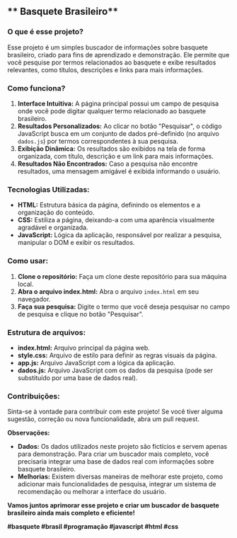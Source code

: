 ## ** Basquete Brasileiro**

### **O que é esse projeto?**

Esse projeto é um simples buscador de informações sobre basquete brasileiro, criado para fins de aprendizado e demonstração. Ele permite que você pesquise por termos relacionados ao basquete e exibe resultados relevantes, como títulos, descrições e links para mais informações.

### **Como funciona?**

1. **Interface Intuitiva:** A página principal possui um campo de pesquisa onde você pode digitar qualquer termo relacionado ao basquete brasileiro.
2. **Resultados Personalizados:** Ao clicar no botão "Pesquisar", o código JavaScript busca em um conjunto de dados pré-definido (no arquivo `dados.js`) por termos correspondentes à sua pesquisa.
3. **Exibição Dinâmica:** Os resultados são exibidos na tela de forma organizada, com título, descrição e um link para mais informações.
4. **Resultados Não Encontrados:** Caso a pesquisa não encontre resultados, uma mensagem amigável é exibida informando o usuário.

### **Tecnologias Utilizadas:**

* **HTML:** Estrutura básica da página, definindo os elementos e a organização do conteúdo.
* **CSS:** Estiliza a página, deixando-a com uma aparência visualmente agradável e organizada.
* **JavaScript:** Lógica da aplicação, responsável por realizar a pesquisa, manipular o DOM e exibir os resultados.

### **Como usar:**

1. **Clone o repositório:** Faça um clone deste repositório para sua máquina local.
2. **Abra o arquivo index.html:** Abra o arquivo `index.html` em seu navegador.
3. **Faça sua pesquisa:** Digite o termo que você deseja pesquisar no campo de pesquisa e clique no botão "Pesquisar".

### **Estrutura de arquivos:**

* **index.html:** Arquivo principal da página web.
* **style.css:** Arquivo de estilo para definir as regras visuais da página.
* **app.js:** Arquivo JavaScript com a lógica da aplicação.
* **dados.js:** Arquivo JavaScript com os dados da pesquisa (pode ser substituído por uma base de dados real).

### **Contribuições:**

Sinta-se à vontade para contribuir com este projeto! Se você tiver alguma sugestão, correção ou nova funcionalidade, abra um pull request.

**Observações:**

* **Dados:** Os dados utilizados neste projeto são fictícios e servem apenas para demonstração. Para criar um buscador mais completo, você precisaria integrar uma base de dados real com informações sobre basquete brasileiro.
* **Melhorias:** Existem diversas maneiras de melhorar este projeto, como adicionar mais funcionalidades de pesquisa, integrar um sistema de recomendação ou melhorar a interface do usuário.

**Vamos juntos aprimorar esse projeto e criar um buscador de basquete brasileiro ainda mais completo e eficiente!**

**#basquete #brasil #programação #javascript #html #css**
